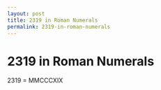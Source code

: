 ```yaml
---
layout: post
title: 2319 in Roman Numerals
permalink: 2319-in-roman-numerals
---
```


# 2319 in Roman Numerals

2319 = MMCCCXIX
